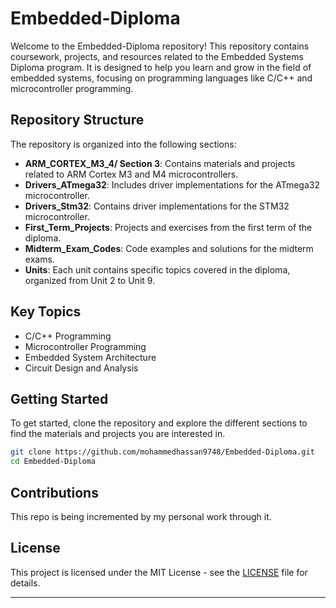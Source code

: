 # Embedded-Diploma

Welcome to the Embedded-Diploma repository! This repository contains coursework, projects, and resources related to the Embedded Systems Diploma program. It is designed to help you learn and grow in the field of embedded systems, focusing on programming languages like C/C++ and microcontroller programming.

## Repository Structure

The repository is organized into the following sections:

- **ARM_CORTEX_M3_4/ Section 3**: Contains materials and projects related to ARM Cortex M3 and M4 microcontrollers.
- **Drivers_ATmega32**: Includes driver implementations for the ATmega32 microcontroller.
- **Drivers_Stm32**: Contains driver implementations for the STM32 microcontroller.
- **First_Term_Projects**: Projects and exercises from the first term of the diploma.
- **Midterm_Exam_Codes**: Code examples and solutions for the midterm exams.
- **Units**: Each unit contains specific topics covered in the diploma, organized from Unit 2 to Unit 9.

## Key Topics

- C/C++ Programming
- Microcontroller Programming
- Embedded System Architecture
- Circuit Design and Analysis

## Getting Started

To get started, clone the repository and explore the different sections to find the materials and projects you are interested in.

```bash
git clone https://github.com/mohammedhassan9748/Embedded-Diploma.git
cd Embedded-Diploma
```

## Contributions

This repo is being incremented by my personal work through it.

## License

This project is licensed under the MIT License - see the [LICENSE](LICENSE) file for details.

---
